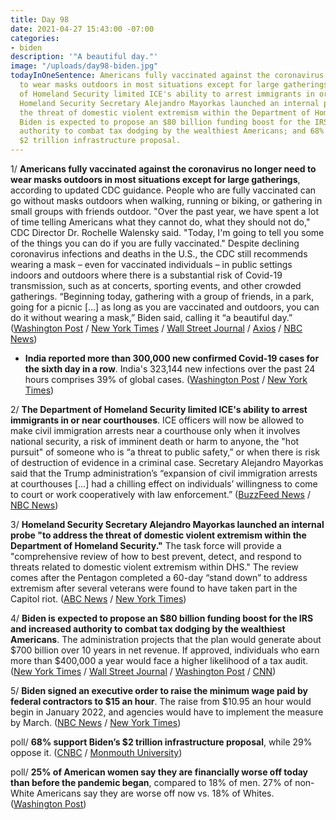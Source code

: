 ```yaml
---
title: Day 98
date: 2021-04-27 15:43:00 -07:00
categories:
- biden
description: '"A beautiful day."'
image: "/uploads/day98-biden.jpg"
todayInOneSentence: Americans fully vaccinated against the coronavirus no longer need
  to wear masks outdoors in most situations except for large gatherings; the Department
  of Homeland Security limited ICE's ability to arrest immigrants in or near courthouses;
  Homeland Security Secretary Alejandro Mayorkas launched an internal probe "to address
  the threat of domestic violent extremism within the Department of Homeland Security";
  Biden is expected to propose an $80 billion funding boost for the IRS and increased
  authority to combat tax dodging by the wealthiest Americans; and 68% support Biden’s
  $2 trillion infrastructure proposal.
---
```


1/ **Americans fully vaccinated against the coronavirus no longer need to wear masks outdoors in most situations except for large gatherings**, according to updated CDC guidance. People who are fully vaccinated can go without masks outdoors when walking, running or biking, or gathering in small groups with friends outdoor. "Over the past year, we have spent a lot of time telling Americans what they cannot do, what they should not do," CDC Director Dr. Rochelle Walensky said. "Today, I'm going to tell you some of the things you can do if you are fully vaccinated." Despite declining coronavirus infections and deaths in the U.S., the CDC still recommends wearing a mask – even for vaccinated individuals – in public settings indoors and outdoors where there is a substantial risk of Covid-19 transmission, such as at concerts, sporting events, and other crowded gatherings. “Beginning today, gathering with a group of friends, in a park, going for a picnic \[...\] as long as you are vaccinated and outdoors, you can do it without wearing a mask,” Biden said, calling it “a beautiful day.” ([Washington Post](https://www.washingtonpost.com/health/2021/04/27/cdc-guidance-masks-outdoors/) / [New York Times](https://www.nytimes.com/2021/04/27/health/cdc-new-mask-guidance.html) / [Wall Street Journal](https://www.wsj.com/articles/cdc-eases-mask-guidelines-for-vaccinated-people-outdoors-11619540140) / [Axios](https://www.axios.com/biden-cdc-coronavirus-guidance-masks-190a4299-05f1-4690-b4c5-d7c4e2c2f38f.html) / [NBC News](https://www.nbcnews.com/health/health-news/do-i-need-mask-outdoors-cdc-says-certain-activities-are-n1265452))

* **India reported more than 300,000 new confirmed Covid-19 cases for the sixth day in a row**. India's 323,144 new infections over the past 24 hours comprises 39% of global cases. ([Washington Post](https://www.washingtonpost.com/world/2021/04/27/india-breaks-global-record-new-covid-19-cases-sixth-day-row-more-countries-pledge-support/) / [New York Times](https://www.nytimes.com/2021/04/27/world/asia/India-delhi-covid-cases.html))

2/ **The Department of Homeland Security limited ICE's ability to arrest immigrants in or near courthouses**. ICE officers will now be allowed to make civil immigration arrests near a courthouse only when it involves national security, a risk of imminent death or harm to anyone, the "hot pursuit" of someone who is “a threat to public safety,” or when there is risk of destruction of evidence in a criminal case. Secretary Alejandro Mayorkas said that the Trump administration’s “expansion of civil immigration arrests at courthouses \[...\] had a chilling effect on individuals’ willingness to come to court or work cooperatively with law enforcement.” ([BuzzFeed News](https://www.buzzfeednews.com/article/hamedaleaziz/ice-arrests-courthouses-immigrants) / [NBC News](https://www.nbcnews.com/politics/immigration/biden-admin-will-limit-arrests-migrants-or-near-courthouses-n1265510))

3/ **Homeland Security Secretary Alejandro Mayorkas launched an internal probe "to address the threat of domestic violent extremism within the Department of Homeland Security."** The task force will provide a "comprehensive review of how to best prevent, detect, and respond to threats related to domestic violent extremism within DHS." The review comes after the Pentagon completed a 60-day “stand down” to address extremism after several veterans were found to have taken part in the Capitol riot. ([ABC News](https://abcnews.go.com/Politics/dhs-secretary-mayorkas-launches-internal-domestic-violent-extremism/story?id=77330451) / [New York Times](https://www.nytimes.com/2021/02/03/us/lloyd-austin-extremism-military.html))

4/ **Biden is expected to propose an $80 billion funding boost for the IRS and increased authority to combat tax dodging by the wealthiest Americans**. The administration projects that the plan would generate about $700 billion over 10 years in net revenue. If approved, individuals who earn more than $400,000 a year would face a higher likelihood of a tax audit. ([New York Times](https://www.nytimes.com/2021/04/27/business/economy/biden-american-families-plan.html) / [Wall Street Journal](https://www.wsj.com/articles/biden-to-seek-80-billion-to-bolster-irs-tax-enforcement-11619539465) / [Washington Post](https://www.washingtonpost.com/us-policy/2021/04/27/irs-biden-american-families-plan/) / [CNN](https://www.cnn.com/2021/04/27/politics/biden-irs-enforcement/))

5/ **Biden signed an executive order to raise the minimum wage paid by federal contractors to $15 an hour**. The raise from $10.95 an hour would begin in January 2022, and agencies would have to implement the measure by March. ([NBC News](https://www.nbcnews.com/politics/white-house/biden-sign-executive-order-raising-federal-contractors-minimum-wage-15-n1265427) / [New York Times](https://www.nytimes.com/2021/04/27/business/economy/biden-minimum-wage-federal-contractors.html))

poll/ **68% support Biden’s $2 trillion infrastructure proposal**, while 29% oppose it. ([CNBC](https://www.cnbc.com/2021/04/27/americans-support-bidens-spending-want-him-to-spend-more-polls-show.html) / [Monmouth University](https://www.monmouth.edu/polling-institute/reports/MonmouthPoll_US_042621/))

poll/ **25% of American women say they are financially worse off today than before the pandemic began**, compared to 18% of men. 27% of non-White Americans say they are worse off now vs. 18% of Whites. ([Washington Post](https://www.washingtonpost.com/business/2021/04/27/poll-women-pandemic-worse-off/))